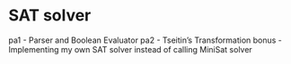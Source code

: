# SAT solver
pa1 - Parser and Boolean Evaluator
pa2 - Tseitin’s Transformation
bonus - Implementing my own SAT solver instead of calling MiniSat solver
